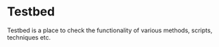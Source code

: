 Testbed
=======

Testbed is a place to check the functionality of various methods, scripts, techniques etc.
